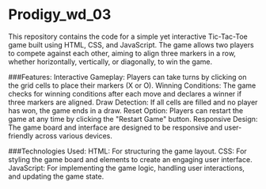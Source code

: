 # Prodigy_wd_03
This repository contains the code for a simple yet interactive Tic-Tac-Toe game built using HTML, CSS, and JavaScript. The game allows two players to compete against each other, aiming to align three markers in a row, whether horizontally, vertically, or diagonally, to win the game.

###Features:
Interactive Gameplay: Players can take turns by clicking on the grid cells to place their markers (X or O).
Winning Conditions: The game checks for winning conditions after each move and declares a winner if three markers are aligned.
Draw Detection: If all cells are filled and no player has won, the game ends in a draw.
Reset Option: Players can restart the game at any time by clicking the "Restart Game" button.
Responsive Design: The game board and interface are designed to be responsive and user-friendly across various devices.

###Technologies Used:
HTML: For structuring the game layout.
CSS: For styling the game board and elements to create an engaging user interface.
JavaScript: For implementing the game logic, handling user interactions, and updating the game state.
